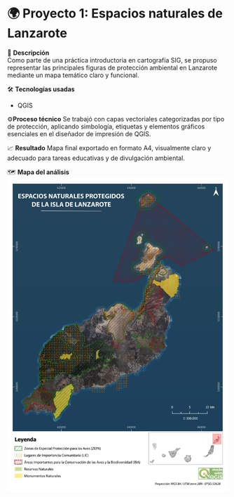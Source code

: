 # 🌍 Proyecto 1: Espacios naturales de Lanzarote

📌 **Descripción**  
Como parte de una práctica introductoria en cartografía SIG, se propuso representar las principales figuras de protección ambiental en Lanzarote mediante un mapa temático claro y funcional.

🛠 **Tecnologías usadas**  
- QGIS

⚙️**Proceso técnico**
Se trabajó con capas vectoriales categorizadas por tipo de protección, aplicando simbología, etiquetas y elementos gráficos esenciales en el diseñador de impresión de QGIS.

📈 **Resultado**
Mapa final exportado en formato A4, visualmente claro y adecuado para tareas educativas y de divulgación ambiental.

🗺️ **Mapa del análisis**  
![Mapa de cobertura](../proyectos/imagenes/Proyecto1.jpg)

